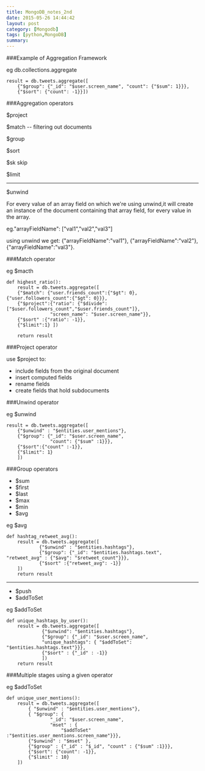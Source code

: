```yaml
---
title: MongoDB_notes_2nd
date: 2015-05-26 14:44:42
layout: post
category: [Mongodb]
tags: [python,MongoDB]
summary: 
---
```


###Example of Aggregation Framework

eg db.collections.aggregate

	result = db.tweets.aggregate([
		{"$group": {"_id": "$user.screen_name", "count": {"$sum": 1}}},
		{"$sort": {"count": -1}}])
		
		
###Aggregation operators

$project

$match -- filtering out documents

$group

$sort

$sk skip

$limit

---

$unwind 

For every value of an array field on which we're using unwind,it will create an instance of the document containing that array field, for every value in the array.

eg."arrayFieldName": ["val1","val2","val3"]

using unwind we get: {"arrayFieldName":"val1"},
{"arrayFieldName":"val2"},{"arrayFieldName":"val3"}.

###Match operator

eg $macth

	def highest_ratio():
		result = db.tweets.aggregate([
		{"$match": {"user.friends_count":{"$gt": 0},		   {"user.followers_count":{"$gt": 0}}},
		{"$project":{"ratio": {"$divide":["$user.followers_count","$user.friends_count"]},
		 		    "screen_name": "$user.screen_name"}},
		{"$sort" :{"ratio": -1}},
		{"$limit":1} ])
		
		return result

###Project operator

use $project to:

- include fields from the original document
- insert computed fields
- rename fields
- create fields that hold subdocuments

###Unwind operator

eg $unwind

	result = db.tweets.aggregate([
		{"$unwind" : "$entities.user_mentions"},
		{"$group": {"_id": "$user.screen_name",
					"count": {"$sum" :1}}},
		{"$sort":{"count" :-1}},
		{"$limit": 1} 
		])


###Group operators

- $sum
- $first
- $last
- $max
- $min
- $avg

eg $avg

	def hashtag_retweet_avg():
		result = db.tweets.aggregate([
				{"$unwind" : "$entities.hashtags"},
				{"$group": {"_id": "$entities.hashtags.text", "retweet_avg" : {"$avg": "$retweet_count"}}},
				{"$sort" :{"retweet_avg": -1}}
		])
		return result
		
---

- $push
- $addToSet

eg $addToSet
	
	def unique_hashtags_by_user():
		result = db.tweets.aggregate([
				 {"$unwind": "$entities.hashtags"},
				 {"$group": {"_id": "$user.screen_name", 
				 "unique_hashtags": { "$addToSet": "$entities.hashtags.text"}}},
				 {"$sort" : {"_id" : -1}}
				 ])
		return result
		
		
###Multiple stages using a given operator

eg $addToSet

	def unique_user_mentions():
		result = db.tweets.aggregate([
			{ "$unwind" : "$entities.user_mentions"},
			{ "$group": {
					"_id": "$user.screen_name",
					"mset" : {
						"$addToSet" :"$entities.user_mentions.screen_name"}}},
			{"$unwind" : "$mset" },
			{"$group" : {"_id" : "$_id", "count" : {"$sum" :1}}},
			{"$sort": {"count": -1}},
			{"$limit" : 10}
		])


	